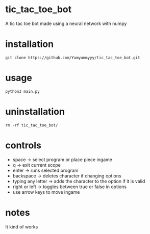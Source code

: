 # tic_tac_toe_bot
 A tic tac toe bot made using a neural network with numpy
# installation
 ```
 git clone https://github.com/Yumyummyyy/tic_tac_toe_bot.git
 ```
# usage
 ```
 python3 main.py
 ```
# uninstallation
 ```
 rm -rf tic_tac_toe_bot/
 ```
# controls
 - space -> select program or place piece ingame
 - q -> exit current scope
 - enter -> runs selected program
 - backspace -> deletes character if changing options
 - typing any letter -> adds the character to the option if it is valid
 - right or left -> toggles between true or false in options
 - use arrow keys to move ingame

# notes
 It kind of works
